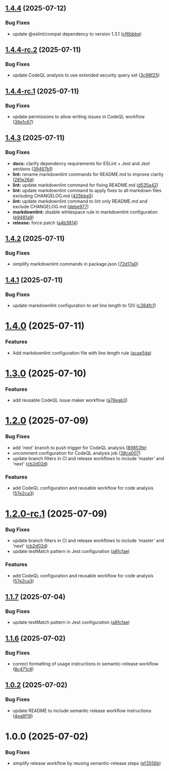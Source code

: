 ## [1.4.4](https://github.com/pixpilot/dev-config/compare/v1.4.3...v1.4.4) (2025-07-12)


### Bug Fixes

* update @eslint/compat dependency to version 1.3.1 ([cf6bbbe](https://github.com/pixpilot/dev-config/commit/cf6bbbee0319ff4f98157120c08d83f0f9fdf2a1))

## [1.4.4-rc.2](https://github.com/pixpilot/dev-config/compare/v1.4.4-rc.1...v1.4.4-rc.2) (2025-07-11)


### Bug Fixes

* update CodeQL analysis to use extended security query set ([3c98f25](https://github.com/pixpilot/dev-config/commit/3c98f253476bee21e2bbdc9c4ceffa7ae7c9b4bc))

## [1.4.4-rc.1](https://github.com/pixpilot/dev-config/compare/v1.4.3...v1.4.4-rc.1) (2025-07-11)


### Bug Fixes

* update permissions to allow writing issues in CodeQL workflow ([39e1c67](https://github.com/pixpilot/dev-config/commit/39e1c67d3377817af9e55c2ea56999099cb1abcc))

## [1.4.3](https://github.com/pixpilot/dev-config/compare/v1.4.2...v1.4.3) (2025-07-11)


### Bug Fixes

* **docs:** clarify dependency requirements for ESLint + Jest and Jest sections ([39467b1](https://github.com/pixpilot/dev-config/commit/39467b11c314594857336803562cd2d86e0ef4df))
* **lint:** rename markdownlint commands for README.md to improve clarity ([281e26d](https://github.com/pixpilot/dev-config/commit/281e26d8d6259024c7142bb2d9ca8c953171ce84))
* **lint:** update markdownlint command for fixing README.md ([d535a42](https://github.com/pixpilot/dev-config/commit/d535a42eb2bde09223315fd2dc8f5e3d24ed6a67))
* **lint:** update markdownlint command to apply fixes to all markdown files excluding CHANGELOG.md ([425bba5](https://github.com/pixpilot/dev-config/commit/425bba53580ae7bed810b4e3212487404d0560e6))
* **lint:** update markdownlint command to lint only README.md and exclude CHANGELOG.md ([debe977](https://github.com/pixpilot/dev-config/commit/debe9775e9e8a7f699b9cd706bbf02831b7b2e05))
* **markdownlint:** disable whitespace rule in markdownlint configuration ([e9481a9](https://github.com/pixpilot/dev-config/commit/e9481a9cb7bbe54d3e8bfe589b05f370ca4cac2e))
* **release:** force patch ([a4b3814](https://github.com/pixpilot/dev-config/commit/a4b38145f3b429315efdcdd05257406bbbfaf9ea))

## [1.4.2](https://github.com/pixpilot/dev-config/compare/v1.4.1...v1.4.2) (2025-07-11)


### Bug Fixes

* simplify markdownlint commands in package.json ([72d17a0](https://github.com/pixpilot/dev-config/commit/72d17a0829a6b74379f2510fb1f4d626784b439e))

## [1.4.1](https://github.com/pixpilot/dev-config/compare/v1.4.0...v1.4.1) (2025-07-11)


### Bug Fixes

* update markdownlint configuration to set line length to 120 ([c384fc1](https://github.com/pixpilot/dev-config/commit/c384fc1cc4c53fa4729db24ae36ac703c96178b0))

# [1.4.0](https://github.com/pixpilot/dev-config/compare/v1.3.0...v1.4.0) (2025-07-11)


### Features

* Add markdownlint configuration file with line length rule ([acae5da](https://github.com/pixpilot/dev-config/commit/acae5dab7a90e41b38090cfbdfd5393d9fcb087a))

# [1.3.0](https://github.com/pixpilot/dev-config/compare/v1.2.0...v1.3.0) (2025-07-10)


### Features

* add reusable CodeQL issue maker workflow ([a76eab3](https://github.com/pixpilot/dev-config/commit/a76eab3ace3df0ea12986335feedd1869c1b8c7e))

# [1.2.0](https://github.com/pixpilot/dev-config/compare/v1.1.7...v1.2.0) (2025-07-09)


### Bug Fixes

* add 'next' branch to push trigger for CodeQL analysis ([89853fe](https://github.com/pixpilot/dev-config/commit/89853feed4be3535a87e406b3fb3cf0ee82e1e84))
* uncomment configuration for CodeQL analysis job ([38ca007](https://github.com/pixpilot/dev-config/commit/38ca0072020e0664b316186521ce539dbd24b09a))
* update branch filters in CI and release workflows to include 'master' and 'next' ([cb2d02d](https://github.com/pixpilot/dev-config/commit/cb2d02dc06ea3c0089ca36820da31f027609aa8a))


### Features

* add CodeQL configuration and reusable workflow for code analysis ([57e2ca3](https://github.com/pixpilot/dev-config/commit/57e2ca3b1e7c44461ad3fcdc977cf44d791b302a))

# [1.2.0-rc.1](https://github.com/pixpilot/dev-config/compare/v1.1.6...v1.2.0-rc.1) (2025-07-09)

### Bug Fixes

* update branch filters in CI and release workflows to include 'master' and 'next' ([cb2d02d](https://github.com/pixpilot/dev-config/commit/cb2d02dc06ea3c0089ca36820da31f027609aa8a))
* update testMatch pattern in Jest configuration ([a8fcfae](https://github.com/pixpilot/dev-config/commit/a8fcfae10725df18981b1e3e64e99fec63448ffa))

### Features

* add CodeQL configuration and reusable workflow for code analysis ([57e2ca3](https://github.com/pixpilot/dev-config/commit/57e2ca3b1e7c44461ad3fcdc977cf44d791b302a))

## [1.1.7](https://github.com/pixpilot/dev-config/compare/v1.1.6...v1.1.7) (2025-07-04)

### Bug Fixes

* update testMatch pattern in Jest configuration ([a8fcfae](https://github.com/pixpilot/dev-config/commit/a8fcfae10725df18981b1e3e64e99fec63448ffa))

## [1.1.6](https://github.com/pixpilot/dev-config/compare/v1.1.5...v1.1.6) (2025-07-02)

### Bug Fixes

* correct formatting of usage instructions in semantic-release workflow ([8c471c8](https://github.com/pixpilot/dev-config/commit/8c471c87f3cab3a32f4c30b54d5fa00e360eba97))

## [1.0.2](https://github.com/pixpilot/dev-config/compare/v1.0.1...v1.0.2) (2025-07-02)

### Bug Fixes

* update README to include semantic release workflow instructions ([4ea8f19](https://github.com/pixpilot/dev-config/commit/4ea8f197726a21f45cbc22dd5caf91ab7d105645))

# 1.0.0 (2025-07-02)

### Bug Fixes

* simplify release workflow by reusing semantic-release steps ([ef3556b](https://github.com/pixpilot/dev-config/commit/ef3556b8e479f35b54e8102f592e35f59901c3de))
